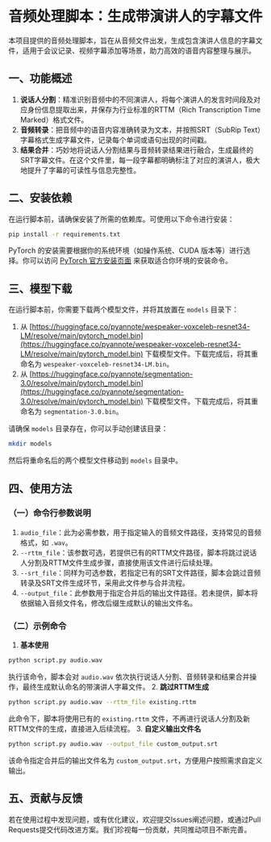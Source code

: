 # 音频处理脚本：生成带演讲人的字幕文件
本项目提供的音频处理脚本，旨在从音频文件出发，生成包含演讲人信息的字幕文件，适用于会议记录、视频字幕添加等场景，助力高效的语音内容整理与展示。

## 一、功能概述
1. **说话人分割**：精准识别音频中的不同演讲人，将每个演讲人的发言时间段及对应身份信息提取出来，并保存为行业标准的RTTM（Rich Transcription Time Marked）格式文件。
2. **音频转录**：把音频中的语音内容准确转录为文本，并按照SRT（SubRip Text）字幕格式生成字幕文件，记录每个单词或语句出现的时间戳。
3. **结果合并**：巧妙地将说话人分割结果与音频转录结果进行融合，生成最终的SRT字幕文件。在这个文件里，每一段字幕都明确标注了对应的演讲人，极大地提升了字幕的可读性与信息完整性。

## 二、安装依赖
在运行脚本前，请确保安装了所需的依赖库。可使用以下命令进行安装：
```bash
pip install -r requirements.txt
```
PyTorch 的安装需要根据你的系统环境（如操作系统、CUDA 版本等）进行选择。你可以访问 [PyTorch 官方安装页面](https://pytorch.org/get-started/locally/) 来获取适合你环境的安装命令。

## 三、模型下载
在运行脚本前，你需要下载两个模型文件，并将其放置在 `models` 目录下：
1. 从 [https://huggingface.co/pyannote/wespeaker-voxceleb-resnet34-LM/resolve/main/pytorch_model.bin](https://huggingface.co/pyannote/wespeaker-voxceleb-resnet34-LM/resolve/main/pytorch_model.bin) 下载模型文件。下载完成后，将其重命名为 `wespeaker-voxceleb-resnet34-LM.bin`。
2. 从 [https://huggingface.co/pyannote/segmentation-3.0/resolve/main/pytorch_model.bin](https://huggingface.co/pyannote/segmentation-3.0/resolve/main/pytorch_model.bin) 下载模型文件。下载完成后，将其重命名为 `segmentation-3.0.bin`。

请确保 `models` 目录存在，你可以手动创建该目录：
```bash
mkdir models
```
然后将重命名后的两个模型文件移动到 `models` 目录中。

## 四、使用方法
### （一）命令行参数说明
1. `audio_file`：此为必需参数，用于指定输入的音频文件路径，支持常见的音频格式，如 `.wav`。
2. `--rttm_file`：该参数可选，若提供已有的RTTM文件路径，脚本将跳过说话人分割及RTTM文件生成步骤，直接使用该文件进行后续处理。
3. `--srt_file`：同样为可选参数，若指定已有的SRT文件路径，脚本会跳过音频转录及SRT文件生成环节，采用此文件参与合并流程。
4. `--output_file`：此参数用于指定合并后的输出文件路径。若未提供，脚本将依据输入音频文件名，修改后缀生成默认的输出文件名。

### （二）示例命令
1. **基本使用**
```bash
python script.py audio.wav
```
执行该命令，脚本会对 `audio.wav` 依次执行说话人分割、音频转录和结果合并操作，最终生成默认命名的带演讲人字幕文件。
2. **跳过RTTM生成**
```bash
python script.py audio.wav --rttm_file existing.rttm
```
此命令下，脚本将使用已有的 `existing.rttm` 文件，不再进行说话人分割及新RTTM文件的生成，直接进入后续流程。
3. **自定义输出文件名**
```bash
python script.py audio.wav --output_file custom_output.srt
```
该命令指定合并后的输出文件名为 `custom_output.srt`，方便用户按照需求自定义输出。

## 五、贡献与反馈
若在使用过程中发现问题，或有优化建议，欢迎提交Issues阐述问题，或通过Pull Requests提交代码改进方案。我们珍视每一份贡献，共同推动项目不断完善。